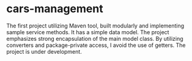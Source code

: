 # cars-management
The first project utilizing Maven tool, built modularly and implementing sample service methods. It has a simple data model. The project emphasizes strong encapsulation of the main model class. By utilizing converters and package-private access, I avoid the use of getters. The project is under development. 
